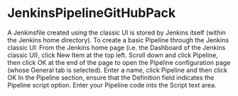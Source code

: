 # JenkinsPipelineGitHubPack

A Jenkinsfile created using the classic UI is stored by Jenkins itself (within the Jenkins home directory).
To create a basic Pipeline through the Jenkins classic UI:
From the Jenkins home page (i.e. the Dashboard of the Jenkins classic UI), click New Item at the top left.
Scroll down and click Pipeline, then click OK at the end of the page to open the Pipeline configuration page (whose General tab is selected).
Enter a name, click Pipeline and then click OK
In the Pipeline section, ensure that the Definition field indicates the Pipeline script option.
Enter your Pipeline code into the Script text area.
